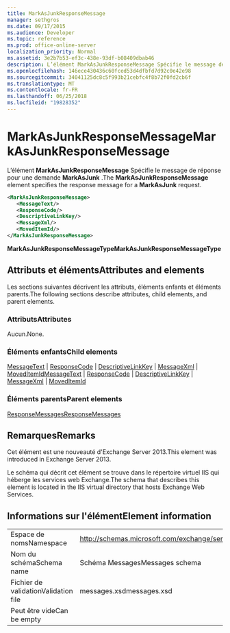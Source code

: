 ```yaml
---
title: MarkAsJunkResponseMessage
manager: sethgros
ms.date: 09/17/2015
ms.audience: Developer
ms.topic: reference
ms.prod: office-online-server
localization_priority: Normal
ms.assetid: 3e2b7b53-ef3c-438e-93df-b08409dbab46
description: L’élément MarkAsJunkResponseMessage Spécifie le message de réponse pour une demande MarkAsJunk.
ms.openlocfilehash: 146ece430436c60fced53d4dfbfd7d92c0e42e98
ms.sourcegitcommit: 34041125dc8c5f993b21cebfc4f8b72f0fd2cb6f
ms.translationtype: MT
ms.contentlocale: fr-FR
ms.lasthandoff: 06/25/2018
ms.locfileid: "19828352"
---
```

# <a name="markasjunkresponsemessage"></a><span data-ttu-id="c2d05-103">MarkAsJunkResponseMessage</span><span class="sxs-lookup"><span data-stu-id="c2d05-103">MarkAsJunkResponseMessage</span></span>

<span data-ttu-id="c2d05-104">L’élément **MarkAsJunkResponseMessage** Spécifie le message de réponse pour une demande **MarkAsJunk** .</span><span class="sxs-lookup"><span data-stu-id="c2d05-104">The **MarkAsJunkResponseMessage** element specifies the response message for a **MarkAsJunk** request.</span></span> 
  
```XML
<MarkAsJunkResponseMessage>
   <MessageText/>
   <ResponseCode/>
   <DescriptiveLinkKey/>
   <MessageXml/>
   <MovedItemId/>
</MarkAsJunkResponseMessage>
```

 <span data-ttu-id="c2d05-105">**MarkAsJunkResponseMessageType**</span><span class="sxs-lookup"><span data-stu-id="c2d05-105">**MarkAsJunkResponseMessageType**</span></span>
## <a name="attributes-and-elements"></a><span data-ttu-id="c2d05-106">Attributs et éléments</span><span class="sxs-lookup"><span data-stu-id="c2d05-106">Attributes and elements</span></span>

<span data-ttu-id="c2d05-107">Les sections suivantes décrivent les attributs, éléments enfants et éléments parents.</span><span class="sxs-lookup"><span data-stu-id="c2d05-107">The following sections describe attributes, child elements, and parent elements.</span></span>
  
### <a name="attributes"></a><span data-ttu-id="c2d05-108">Attributs</span><span class="sxs-lookup"><span data-stu-id="c2d05-108">Attributes</span></span>

<span data-ttu-id="c2d05-109">Aucun.</span><span class="sxs-lookup"><span data-stu-id="c2d05-109">None.</span></span>
  
### <a name="child-elements"></a><span data-ttu-id="c2d05-110">Éléments enfants</span><span class="sxs-lookup"><span data-stu-id="c2d05-110">Child elements</span></span>

<span data-ttu-id="c2d05-111">[MessageText](messagetext.md) | [ResponseCode](responsecode.md) | [DescriptiveLinkKey](descriptivelinkkey.md) | [MessageXml](messagexml.md) | [MovedItemId](moveditemid.md)</span><span class="sxs-lookup"><span data-stu-id="c2d05-111">[MessageText](messagetext.md) | [ResponseCode](responsecode.md) | [DescriptiveLinkKey](descriptivelinkkey.md) | [MessageXml](messagexml.md) | [MovedItemId](moveditemid.md)</span></span>
  
### <a name="parent-elements"></a><span data-ttu-id="c2d05-112">Éléments parents</span><span class="sxs-lookup"><span data-stu-id="c2d05-112">Parent elements</span></span>

[<span data-ttu-id="c2d05-113">ResponseMessages</span><span class="sxs-lookup"><span data-stu-id="c2d05-113">ResponseMessages</span></span>](responsemessages.md)
  
## <a name="remarks"></a><span data-ttu-id="c2d05-114">Remarques</span><span class="sxs-lookup"><span data-stu-id="c2d05-114">Remarks</span></span>

<span data-ttu-id="c2d05-115">Cet élément est une nouveauté d'Exchange Server 2013.</span><span class="sxs-lookup"><span data-stu-id="c2d05-115">This element was introduced in Exchange Server 2013.</span></span>
  
<span data-ttu-id="c2d05-116">Le schéma qui décrit cet élément se trouve dans le répertoire virtuel IIS qui héberge les services web Exchange.</span><span class="sxs-lookup"><span data-stu-id="c2d05-116">The schema that describes this element is located in the IIS virtual directory that hosts Exchange Web Services.</span></span>
  
## <a name="element-information"></a><span data-ttu-id="c2d05-117">Informations sur l'élément</span><span class="sxs-lookup"><span data-stu-id="c2d05-117">Element information</span></span>

|||
|:-----|:-----|
|<span data-ttu-id="c2d05-118">Espace de noms</span><span class="sxs-lookup"><span data-stu-id="c2d05-118">Namespace</span></span>  <br/> |http://schemas.microsoft.com/exchange/services/2006/messages  <br/> |
|<span data-ttu-id="c2d05-119">Nom du schéma</span><span class="sxs-lookup"><span data-stu-id="c2d05-119">Schema name</span></span>  <br/> |<span data-ttu-id="c2d05-120">Schéma Messages</span><span class="sxs-lookup"><span data-stu-id="c2d05-120">Messages schema</span></span>  <br/> |
|<span data-ttu-id="c2d05-121">Fichier de validation</span><span class="sxs-lookup"><span data-stu-id="c2d05-121">Validation file</span></span>  <br/> |<span data-ttu-id="c2d05-122">messages.xsd</span><span class="sxs-lookup"><span data-stu-id="c2d05-122">messages.xsd</span></span>  <br/> |
|<span data-ttu-id="c2d05-123">Peut être vide</span><span class="sxs-lookup"><span data-stu-id="c2d05-123">Can be empty</span></span>  <br/> ||
   


